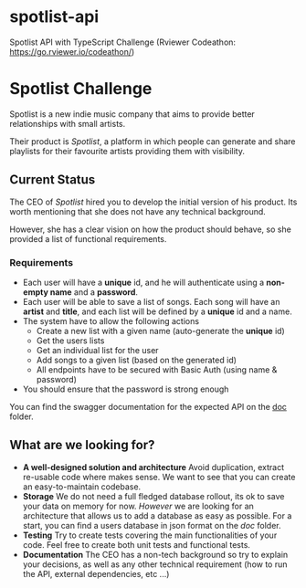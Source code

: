 # spotlist-api
Spotlist API with TypeScript Challenge (Rviewer Codeathon: https://go.rviewer.io/codeathon/)

# Spotlist Challenge

Spotlist is a new indie music company that aims to provide better relationships with small artists.

Their product is _Spotlist_, a platform in which people can generate and share playlists for their favourite artists providing them with visibility.

## Current Status

The CEO of _Spotlist_ hired you to develop the initial version of his product. Its worth mentioning that she does not have any technical background.

However, she has a clear vision on how the product should behave, so she provided a list of functional requirements.

### Requirements
* Each user will have a **unique** id, and he will authenticate using a **non-empty name** and a **password**.
* Each user will be able to save a list of songs. Each song will have an **artist** and **title**, and each list will be defined by a **unique** id and a name.
* The system have to allow the following actions
    * Create a new list with a given name (auto-generate the **unique** id)
    * Get the users lists
    * Get an individual list for the user
    * Add songs to a given list (based on the generated id)
    * All endpoints have to be secured with Basic Auth (using name & password) 
* You should ensure that the password is strong enough

You can find the swagger documentation for the expected API on the [doc](./doc/swagger.yaml) folder.
## What are we looking for?

* **A well-designed solution and architecture** Avoid duplication, extract re-usable code
where makes sense. We want to see that you can create an easy-to-maintain codebase.
* **Storage** We do not need a full fledged database rollout, its ok to save your data on memory for now. _However_ we are looking for an architecture that allows us to add a database as easy as possible. For a start, you can find a users database in json format on the _doc_ folder.
* **Testing** Try to create tests covering the main functionalities of your code. Feel free to create both unit tests and functional tests.
* **Documentation** The CEO has a non-tech background so try to explain your decisions, 
as well as any other technical requirement (how to run the API, external dependencies, etc ...)
